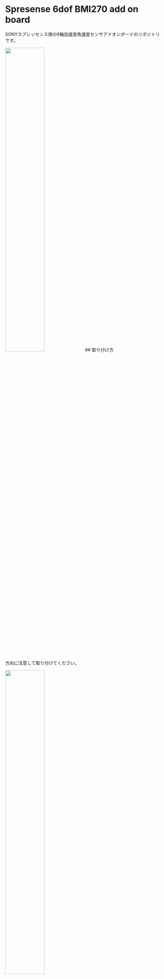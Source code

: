 # Spresense 6dof BMI270 add on board
SONYスプレッセンス用の6軸加速度角速度センサアドオンボードのリポジトリです。

<img src="https://github.com/user-attachments/assets/68f9dd9c-f139-4de6-baef-347c4f25b32a" width="50%">
## 取り付け方

方向に注意して取り付けてください。

<img src="https://github.com/user-attachments/assets/013f2ab8-b3b0-4e57-8773-2656c0121e79" width="50%">

## センサ方向

<img src="https://github.com/user-attachments/assets/a65a9218-bcff-4227-a02a-3fc13700dfd9" width="50%">


## 回路図
[回路図はこちらを参照してください](https://github.com/fooping-tech/Spresense_6dof_add_on/blob/main/sch/schematic.pdf)
